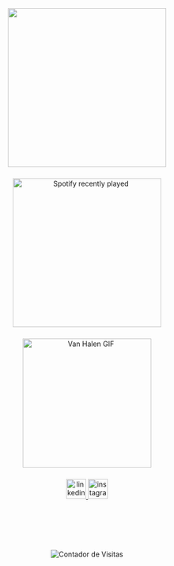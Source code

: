 <div align="center">
    <img height="320" src="https://i.imgur.com/lZ4XcJz.png" />
</div>

###

<div align="center">
  <a href="https://open.spotify.com/user/pedroka009">
    <img height="300" src="https://spotify-recently-played-readme.vercel.app/api?user=pedroka009&count=3&unique=true" alt="Spotify recently played" />
  </a>
</div>

###

<div align="center" style="margin-top: 10px;">
  <img height="260" src="https://i.imgflip.com/8up509.gif" alt="Van Halen GIF" />
</div>

###

<div align="center" style="margin-bottom: 100px;">
  <a href="https://linkedin.com/in/pedro-leal-9080122bb" target="_blank">
    <img src="https://img.shields.io/static/v1?message=LinkedIn&logo=linkedin&label=&color=4B0000&logoColor=white&labelColor=&style=for-the-badge" height="40" alt="linkedin logo" />
  </a>
  <a href="https://instagram.com/5pedro.souza" target="_blank">
    <img src="https://img.shields.io/static/v1?message=Instagram&logo=instagram&label=&color=4B0000&logoColor=white&labelColor=&style=for-the-badge" height="40" alt="instagram logo" />
  </a>
</div>

###

<div align="center">
  <img src="https://komarev.com/ghpvc/?username=YourLatestTrick&color=4B0000" alt="Contador de Visitas" />
</div>
